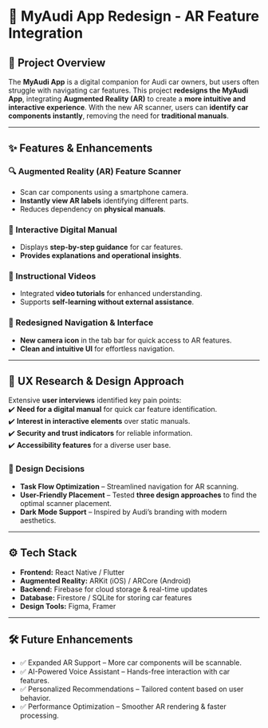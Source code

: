 # 🚗 MyAudi App Redesign - AR Feature Integration  

## 📌 Project Overview  

The **MyAudi App** is a digital companion for Audi car owners, but users often struggle with navigating car features. This project **redesigns the MyAudi App**, integrating **Augmented Reality (AR)** to create a **more intuitive and interactive experience**. With the new AR scanner, users can **identify car components instantly**, removing the need for **traditional manuals**.

---

## ✨ Features & Enhancements  

### 🔍 Augmented Reality (AR) Feature Scanner  
- Scan car components using a smartphone camera.  
- **Instantly view AR labels** identifying different parts.  
- Reduces dependency on **physical manuals**.  

### 📖 Interactive Digital Manual  
- Displays **step-by-step guidance** for car features.  
- **Provides explanations and operational insights**.  

### 🎥 Instructional Videos  
- Integrated **video tutorials** for enhanced understanding.  
- Supports **self-learning without external assistance**.  

### 🎨 Redesigned Navigation & Interface  
- **New camera icon** in the tab bar for quick access to AR features.  
- **Clean and intuitive UI** for effortless navigation.  

---

## 🔬 UX Research & Design Approach  

Extensive **user interviews** identified key pain points:  
✔️ **Need for a digital manual** for quick car feature identification.  
✔️ **Interest in interactive elements** over static manuals.  
✔️ **Security and trust indicators** for reliable information.  
✔️ **Accessibility features** for a diverse user base.  

### 🎯 Design Decisions  
- **Task Flow Optimization** – Streamlined navigation for AR scanning.  
- **User-Friendly Placement** – Tested **three design approaches** to find the optimal scanner placement.  
- **Dark Mode Support** – Inspired by Audi’s branding with modern aesthetics.  

---

## ⚙️ Tech Stack  

- **Frontend:** React Native / Flutter  
- **Augmented Reality:** ARKit (iOS) / ARCore (Android)  
- **Backend:** Firebase for cloud storage & real-time updates  
- **Database:** Firestore / SQLite for storing car features  
- **Design Tools:** Figma, Framer  

---



## 🛠️ Future Enhancements
- ✅ Expanded AR Support – More car components will be scannable.
- ✅ AI-Powered Voice Assistant – Hands-free interaction with car features.
- ✅ Personalized Recommendations – Tailored content based on user behavior.
- ✅ Performance Optimization – Smoother AR rendering & faster processing.
